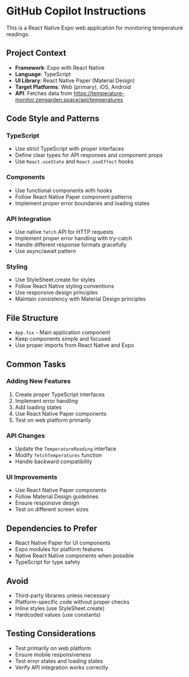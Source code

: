 # GitHub Copilot Instructions

This is a React Native Expo web application for monitoring temperature readings.

## Project Context

- **Framework**: Expo with React Native
- **Language**: TypeScript
- **UI Library**: React Native Paper (Material Design)
- **Target Platforms**: Web (primary), iOS, Android
- **API**: Fetches data from https://temperature-monitor.zengarden.space/api/temperatures

## Code Style and Patterns

### TypeScript
- Use strict TypeScript with proper interfaces
- Define clear types for API responses and component props
- Use `React.useState` and `React.useEffect` hooks

### Components
- Use functional components with hooks
- Follow React Native Paper component patterns
- Implement proper error boundaries and loading states

### API Integration
- Use native `fetch` API for HTTP requests
- Implement proper error handling with try-catch
- Handle different response formats gracefully
- Use async/await pattern

### Styling
- Use StyleSheet.create for styles
- Follow React Native styling conventions
- Use responsive design principles
- Maintain consistency with Material Design principles

## File Structure
- `App.tsx` - Main application component
- Keep components simple and focused
- Use proper imports from React Native and Expo

## Common Tasks

### Adding New Features
1. Create proper TypeScript interfaces
2. Implement error handling
3. Add loading states
4. Use React Native Paper components
5. Test on web platform primarily

### API Changes
- Update the `TemperatureReading` interface
- Modify `fetchTemperatures` function
- Handle backward compatibility

### UI Improvements
- Use React Native Paper components
- Follow Material Design guidelines
- Ensure responsive design
- Test on different screen sizes

## Dependencies to Prefer
- React Native Paper for UI components
- Expo modules for platform features
- Native React Native components when possible
- TypeScript for type safety

## Avoid
- Third-party libraries unless necessary
- Platform-specific code without proper checks
- Inline styles (use StyleSheet.create)
- Hardcoded values (use constants)

## Testing Considerations
- Test primarily on web platform
- Ensure mobile responsiveness
- Test error states and loading states
- Verify API integration works correctly
